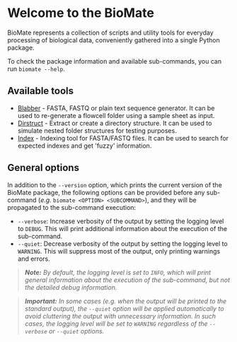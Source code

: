 # Welcome to the BioMate

BioMate represents a collection of scripts and utility tools for everyday processing of biological data, conveniently gathered into a single Python package.

To check the package information and available sub-commands, you can run `biomate --help`.

## Available tools

- [Blabber](blabber.md) - FASTA, FASTQ or plain text sequence generator. It can be used to re-generate a flowcell folder using a sample sheet as input.
- [Dirstruct](dirstruct.md) - Extract or create a directory structure. It can be used to simulate nested folder structures for testing purposes.
- [Index](index.md) - Indexing tool for FASTA/FASTQ files. It can be used to search for expected indexes and get 'fuzzy' information.

## General options

In addition to the `--version` option, which prints the current version of the BioMate package, the following options can be provided before any sub-command (_e.g._ `biomate <OPTION> <SUBCOMMAND>`), and they will be propagated to the sub-command execution:

- `--verbose`: Increase verbosity of the output by setting the logging level to `DEBUG`. This will print additional information about the execution of the sub-command.
- `--quiet`: Decrease verbosity of the output by setting the logging level to `WARNING`. This will suppress most of the output, only printing warnings and errors.

> _**Note:** By default, the logging level is set to `INFO`, which will print general information about the execution of the sub-command, but not the detailed debug information._

> _**Important:** In some cases (e.g. when the output will be printed to the standard output), the `--quiet` option will be applied automatically to avoid cluttering the output with unnecessary information. In such cases, the logging level will be set to `WARNING` regardless of the `--verbose` or `--quiet` options._
